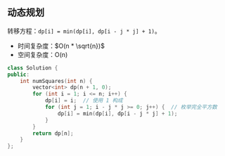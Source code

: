 ## 动态规划

转移方程：`dp[i] = min(dp[i], dp[i - j * j] + 1)`。

- 时间复杂度：$O(n * \sqrt{n})$
- 空间复杂度：O(n)

```c++
class Solution {
public:
    int numSquares(int n) {
        vector<int> dp(n + 1, 0);
        for (int i = 1; i <= n; i++) {
            dp[i] = i;  // 使用 1 构成
            for (int j = 1; i - j * j >= 0; j++) {  // 枚举完全平方数
                dp[i] = min(dp[i], dp[i - j * j] + 1);
            }
        }
        return dp[n];
    }
};
```
